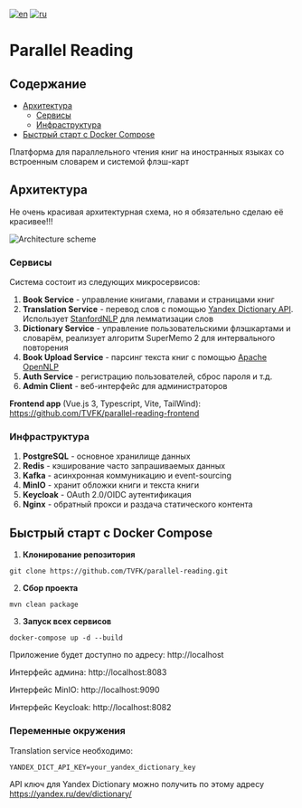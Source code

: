 [![en](https://img.shields.io/badge/lang-en-red.svg)](README.md)
[![ru](https://img.shields.io/badge/lang-ru-green.svg)](README.ru.md)
# Parallel Reading

## Содержание
- [Архитектура](#архитектура)
    - [Сервисы](#сервисы)
    - [Инфраструктура](#инфраструктура)
- [Быстрый старт с Docker Compose](#быстрый-старт-с-docker-compose)

Платформа для параллельного чтения книг на иностранных языках со встроенным словарем и системой флэш-карт

## Архитектура

Не очень красивая архитектурная схема, но я обязательно сделаю её красивее!!!

![Architecture scheme](https://github.com/user-attachments/assets/f1fd5b71-e1a4-4773-8186-64231b27cbe1)

### Сервисы

Система состоит из следующих микросервисов:

1) **Book Service** - управление книгами, главами и страницами книг
2) **Translation Service** - перевод слов с помощью [Yandex Dictionary API](https://yandex.ru/dev/dictionary/). Использует [StanfordNLP](https://nlp.stanford.edu/) для лемматизации слов
3) **Dictionary Service** - управление пользовательскими флэшкартами и словарём, реализует алгоритм SuperMemo 2 для интервального повторения
4) **Book Upload Service** - парсинг текста книг с помощью [Apache OpenNLP](https://opennlp.apache.org/)
5) **Auth Service** - регистрацию пользователей, сброс пароля и т.д.
6) **Admin Client** - веб-интерфейс для администраторов

**Frontend app** (Vue.js 3, Typescript, Vite, TailWind): https://github.com/TVFK/parallel-reading-frontend

### Инфраструктура

1) **PostgreSQL** - основное хранилище данных 
2) **Redis** - кэширование часто запрашиваемых данных
3) **Kafka** - асинхронная коммуникацию и event-sourcing
4) **MinIO** - хранит обложки книги и текста книги
5) **Keycloak** - OAuth 2.0/OIDC аутентификация
6) **Nginx** - обратный прокси и раздача статического контента

## Быстрый старт с Docker Compose

1. **Клонирование репозитория**

```shell
git clone https://github.com/TVFK/parallel-reading.git
```
2. **Сбор проекта**

```shell
mvn clean package
```

3. **Запуск всех сервисов**

```shell
docker-compose up -d --build
```
Приложение будет доступно по адресу: http://localhost

Интерфейс админа: http://localhost:8083

Интерфейс MinIO: http://localhost:9090

Интерфейс Keycloak: http://localhost:8082

### Переменные окружения

Translation service необходимо:
```env
YANDEX_DICT_API_KEY=your_yandex_dictionary_key
```
API ключ для Yandex Dictionary можно получить по этому адресу https://yandex.ru/dev/dictionary/
